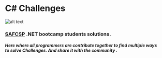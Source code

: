 # C# Challenges


![alt text](https://safcsp.org.sa/logos/logo-wide.jpg)




### [SAFCSP](https://safcsp.org.sa/) .NET bootcamp students solutions.
##### Here where  all programmers  are contribute together to find multiple ways to solve Challenges. And share it with the community .



